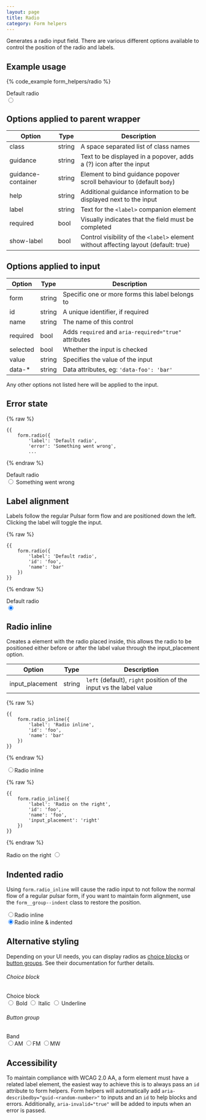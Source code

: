 ```yaml
---
layout: page
title: Radio
category: Form helpers
---
```


Generates a radio input field. There are various different options available to control the position of the radio and labels.

## Example usage

{% code_example form_helpers/radio %}

<div class="pulsar-example form">
    <div class="form__group form-radio">
        <label for="inputRadioLeft" class="control__label">Default radio</label>
        <div class="controls">
            <input id="inputRadioLeft" name="inputRadioLeft" checked="" type="radio" class="form__control radio">
        </div>
    </div>
</div>

## Options applied to parent wrapper

Option     | Type   | Description
---------- | ------ | ------------------------------------------------------------
class      | string | A space separated list of class names
guidance   | string | Text to be displayed in a popover, adds a (?) icon after the input
guidance-container | string | Element to bind guidance popover scroll behaviour to (default `body`)
help       | string | Additional guidance information to be displayed next to the input
label      | string | Text for the `<label>` companion element
required   | bool   | Visually indicates that the field must be completed
show-label | bool   | Control visibility of the `<label>` element without affecting layout (default: true)

## Options applied to input

Option   | Type   | Description
-------- | ------ | ------------------------------------------------------------
form     | string | Specific one or more forms this label belongs to
id       | string | A unique identifier, if required
name     | string | The name of this control
required | bool   | Adds `required` and `aria-required="true"` attributes
selected | bool   | Whether the input is checked
value    | string | Specifies the value of the input
data-*   | string | Data attributes, eg: `'data-foo': 'bar'`

Any other options not listed here will be applied to the input.

## Error state

{% raw %}
```twig
{{
    form.radio({
        'label': 'Default radio',
        'error': 'Something went wrong',
        ...
```
{% endraw %}

<div class="pulsar-example form">
    <div class="form__group has-error form-radio">
        <label for="inputRadioLeft" class="control__label">Default radio</label>
        <div class="controls">
            <input id="inputRadioLeft" name="inputRadioLeft" checked="" type="radio" aria-describedby="guid-12345678" class="form__control radio">
            <span class="help-block is-error" id="guid-12345678"><i class="icon-warning-sign"></i> Something went wrong</span>
        </div>
    </div>
</div>

## Label alignment

Labels follow the regular Pulsar form flow and are positioned down the left. Clicking the label will toggle the input.

{% raw %}
```twig
{{
    form.radio({
        'label': 'Default radio',
        'id': 'foo',
        'name': 'bar'
    })
}}
```
{% endraw %}

<div class="pulsar-example form">
    <div class="form__group form-radio">
        <label for="inputRadioLeft" class="control__label">Default radio</label>
        <div class="controls">
            <input id="inputRadioLeft" name="inputRadioLeft" checked="" type="radio" class="form__control radio">
        </div>
    </div>
</div>

## Radio inline

Creates a <label> element with the radio placed inside, this allows the radio to be positioned either before or after the label value through the input_placement option.

Option          | Type | Description
--------------- | ------ | -------------------------------
input_placement | string | `left` (default), `right` position of the input vs the label value

{% raw %}
```twig
{{
    form.radio_inline({
        'label': 'Radio inline',
        'id': 'foo',
        'name': 'bar'
    })
}}
```
{% endraw %}

<div class="pulsar-example form">
    <div class="form__group form-radio-inline">
        <div class="controls">
            <label for="inputRadioRight" class="control__label"><input id="inputRadioRight" name="inputRadioInline" checked="" type="radio" class="form__control radio">Radio inline</label>
        </div>
    </div>
</div>

{% raw %}
```twig
{{
    form.radio_inline({
        'label': 'Radio on the right',
        'id': 'foo',
        'name': 'foo',
        'input_placement': 'right'
    })
}}
```
{% endraw %}

<div class="pulsar-example form">
    <div class="form__group form-radio-inline">
        <div class="controls">
            <label for="inputRadioRight" class="control__label">Radio on the right <input id="inputRadioRight" name="inputRadioInline" checked="" type="radio" class="form__control radio"></label>
        </div>
    </div>
</div>

## Indented radio

Using `form.radio_inline` will cause the radio input to not follow the normal flow of a regular pulsar form, if you want to maintain form alignment, use the `form__group--indent` class to restore the position.

<div class="pulsar-example form">
    <div class="form__group form-radio-inline">
        <div class="controls">
            <label for="inputRadioRight" class="control__label"><input id="inputRadioRight" name="inputRadioInline" checked="" type="radio" class="form__control radio">Radio inline</label>
        </div>
    </div>
    <div class="form__group form-radio-inline form__group--indent">
        <div class="controls">
            <label for="inputRadioIndented" class="control__label"><input id="inputRadioIndented" name="inputRadioInline" checked="" type="radio" class="form__control radio">Radio inline &amp; indented</label>
        </div>
    </div>
</div>

## Alternative styling

Depending on your UI needs, you can display radios as [choice blocks](/choice.md) or [button groups](/form-button_group.md). See their documentation for further details.

###### Choice block

<div class="pulsar-example form">
    <div class="form__group form-choice choice--block form__group--medium">
        <label class="control__label">Choice block</label>
        <div class="controls">
            <label class="control__label"><input value="bold" name="foo" type="radio" class="form__control radio"><i class="icon-bold"></i> Bold</label>
            <label class="control__label"><input value="italic" name="foo" type="radio" class="form__control radio"><i class="icon-italic"></i> Italic</label>
            <label class="control__label"><input value="underline" name="foo" type="radio" class="form__control radio"><i class="icon-underline"></i> Underline</label>
        </div>
    </div>
</div>

###### Button group

<div class="pulsar-example form">
    <div class="form__group  form__button-group">
        <label class="control__label">Band</label>
        <div class="controls btn__group">
            <input id="am" name="bands" type="radio" class="form__control radio"><label for="am" class="control__label">AM</label>
            <input id="fm" name="bands" type="radio" class="form__control radio"><label for="fm" class="control__label">FM</label>
            <input id="mw" name="bands" type="radio" class="form__control radio"><label for="mw" class="control__label">MW</label>
        </div>
    </div>
</div>

## Accessibility

To maintain compliance with WCAG 2.0 AA, a form element must have a related label element, the easiest way to achieve this is to always pass an `id` attribute to form helpers. Form helpers will automatically add `aria-describedby="guid-<random-number>"` to inputs and an `id` to help blocks and errors. Additionally, `aria-invalid="true"` will be added to inputs when an error is passed.

